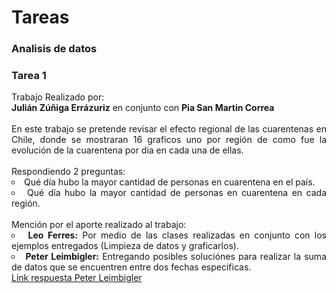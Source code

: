 # Tareas
### Analisis de datos

### Tarea 1

<div style="text-align: justify">
    Trabajo Realizado por:<br>
    <b>Julián Zúñiga Errázuriz</b> en conjunto con <b>Pia San Martin Correa</b>
</div><br>


<div style="text-align: justify"> En este trabajo se pretende revisar el efecto regional de las cuarentenas en Chile, donde se mostraran 16 graficos uno por región de como fue la evolución de la cuarentena por dia en cada una de ellas.</div>
<br>
<div style="text-align: justify">Respondiendo 2 preguntas:</div>
<div style="text-align: justify">
    <li type="circle">Qué día hubo la mayor cantidad de personas en cuarentena en el país.</li>
    <li type="circle">Qué día hubo la mayor cantidad de personas en cuarentena en cada región.</li>
</div>
<br>
<div style="text-align: justify"> Mención por el aporte realizado al trabajo:<br> </div>
<div style="text-align: justify"> 
    <li type="circle"><b>Leo Ferres:</b> Por medio de las clases realizadas en conjunto con los ejemplos entregados (Limpieza de datos y graficarlos).</li>
    <li type="circle">
        <b>Peter Leimbigler:</b> Entregando posibles soluciónes para realizar la suma de datos que se encuentren entre dos fechas especificas.<br>
         <a href="https://stackoverflow.com/questions/48103845/python-pandas-sum-values-in-columns-if-date-between-2-dates">Link respuesta Peter Leimbigler</a>
    </li>
</div>

